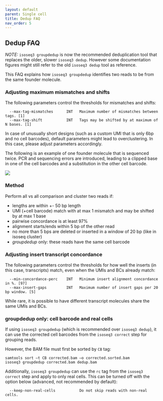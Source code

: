 ```yaml
---
layout: default
parent: Single cell
title: Dedup FAQ
nav_order: 5
---
```


## Dedup FAQ

*NOTE:* `isoseq3 groupdedup` is now the recommended deduplication tool that replaces the older, slower `isoseq3 dedup`. However some documentation figures might still refer to the old `isoseq3 dedup` tool as reference.

This FAQ explains how `isoseq3 groupdedup` identifies two reads to be from the same founder molecule.


### Adjusting maximum mismatches and shifts

The following parameters control the thresholds for mismatches and shifts:
```
  --max-tag-mismatches      INT   Maximum number of mismatches between tags. [1]
  --max-tag-shift           INT   Tags may be shifted by at maximum of N bases. [1]
```

In case of unusually short designs (such as a custom UMI that is only 6bp and no cell barcodes), default parameters might
lead to overclustering. In this case, please adjust parameters accordingly.

The following is an example of one founder molecule that is sequenced twice. PCR and
sequencing errors are introduced, leading to a clipped base in one of the cell
barcodes and a substitution in the other cell barcode.

<img src="../img/isoseq-dedup-faq.png"/>

### Method

Perform all vs all comparison and cluster two reads if:
 * lengths are within +- 50 bp length
 * UMI (+cell barcode) match with at max 1 mismatch and may be shifted by at max 1 base
 * pairwise concordance is at least 97%
 * alignment starts/ends within 5 bp of the other read
 * no more than 5 bps are deleted or inserted in a window of 20 bp (like in isoseq cluster)
 * *groupdedup* only: these reads have the same cell barcode

### Adjusting insert transcript concordance

The following parameters control the thresholds for how well the inserts (in this case, transcripts) match, even when the UMIs and BCs already match:
```
  --min-concordance-perc    INT   Minimum insert alignment concordance in %. [97]
  --max-insert-gaps         INT   Maximum number of insert gaps per 20 bp window. [5]
```

While rare, it is possible to have different transcript molecules share the same UMIs and BCs.

### groupdedup only: cell barcode and real cells

If using `isoseq3 groupdedup` (which is recommended over `isoseq3 dedup`), it can use the corrected cell barcodes from the `isoseq3 correct` step for grouping reads.

However, the BAM file must first be sorted by `CB` tag:
```
samtools sort –t CB corrected.bam –o corrected.sorted.bam
isoseq3 groupdedup corrected.bam dedup.bam 
```

Additionally, `isoseq3 groupdedup` can use the `rc` tag from the `isoseq3 correct` step and apply to only real cells. This can be turned off with the option below (advanced, not recommended by default):
```
  --keep-non-real-cells           Do not skip reads with non-real cells.
  ```

